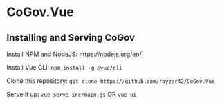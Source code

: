 # CoGov.Vue

## Installing and Serving CoGov

Install NPM and NodeJS: https://nodejs.org/en/

Install Vue CLI:
`npm install -g @vue/cli`

Clone this repository:
`git clone https://github.com/rayzer42/CoGov.Vue`

Serve it up:
`vue serve src/main.js`
OR
`vue ui`

